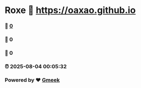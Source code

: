 # Roxe :link: https://oaxao.github.io 
### :page_facing_up: [0](https://oaxao.github.io/tag.html) 
### :speech_balloon: 0 
### :hibiscus: 0 
### :alarm_clock: 2025-08-04 00:05:32 
### Powered by :heart: [Gmeek](https://github.com/Meekdai/Gmeek)
